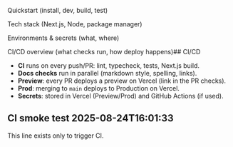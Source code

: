 Quickstart (install, dev, build, test)

Tech stack (Next.js, Node, package manager)

Environments & secrets (what, where)

CI/CD overview (what checks run, how deploy happens)## CI/CD

- **CI** runs on every push/PR: lint, typecheck, tests, Next.js build.
- **Docs checks** run in parallel (markdown style, spelling, links).
- **Preview**: every PR deploys a preview on Vercel (link in the PR checks).
- **Prod**: merging to `main` deploys to Production on Vercel.
- **Secrets**: stored in Vercel (Preview/Prod) and GitHub Actions (if used).
## CI smoke test 2025-08-24T16:01:33
This line exists only to trigger CI.
